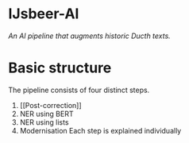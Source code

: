 IJsbeer-AI
==========

*An AI pipeline that augments historic Ducth texts.*

# Basic structure
The pipeline consists of four distinct steps.
1. [[Post-correction]]
1. NER using BERT
1. NER using lists
1. Modernisation
Each step is explained individually 
